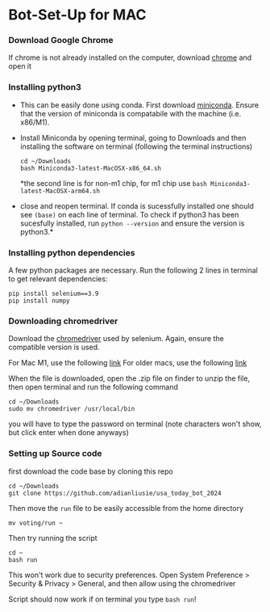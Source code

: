# Bot-Set-Up for MAC

### Download Google Chrome
If chrome is not already installed on the computer, download [chrome](https://www.google.com/intl/en_us/chrome/) and open it 

### Installing python3
- This can be easily done using conda. First download [miniconda](https://docs.conda.io/en/latest/miniconda.html). Ensure that the version of miniconda is compatabile with the machine (i.e. x86/M1).

- Install Miniconda by opening terminal, going to Downloads and then installing the software on terminal (following the terminal instructions)

  ```
  cd ~/Downloads
  bash Miniconda3-latest-MacOSX-x86_64.sh 
  ```  
  *the second line is for non-m1 chip, for m1 chip use ```bash Miniconda3-latest-MacOSX-arm64.sh ```

- close and reopen terminal. If conda is sucessfully installed one should see ```(base)``` on each line of terminal. To check if python3 has been sucesfully installed, run ```python --version``` and ensure the version is python3.*

### Installing python dependencies
A few python packages are necessary. Run the following 2 lines in terminal to get relevant dependencies:

```
pip install selenium==3.9
pip install numpy
```

### Downloading chromedriver

Download the [chromedriver](https://googlechromelabs.github.io/chrome-for-testing/#stable) used by selenium. Again, ensure the compatible version is used. 

For Mac M1, use the following [link](https://storage.googleapis.com/chrome-for-testing-public/126.0.6478.26/mac-arm64/chrome-mac-arm64.zip)
For older macs, use the following [link](https://storage.googleapis.com/chrome-for-testing-public/126.0.6478.26/mac-x64/chrome-mac-x64.zip)

When the file is downloaded, open the .zip file on finder to unzip the file, then open terminal and run the following command

```
cd ~/Downloads
sudo mv chromedriver /usr/local/bin 
```

you will have to type the password on terminal (note characters won't show, but click enter when done anyways)

### Setting up Source code
first download the code base by cloning this repo

``` 
cd ~/Downloads
git clone https://github.com/adianliusie/usa_today_bot_2024
```

Then move the `run` file to be easily accessible from the home directory
``` 
mv voting/run ~
```

Then try running the script
```
cd ~
bash run
```

This won't work due to security preferences. Open System Preference > Security & Privacy > General, and then allow using the chromedriver

Script should now work if on terminal you type ```bash run```!



